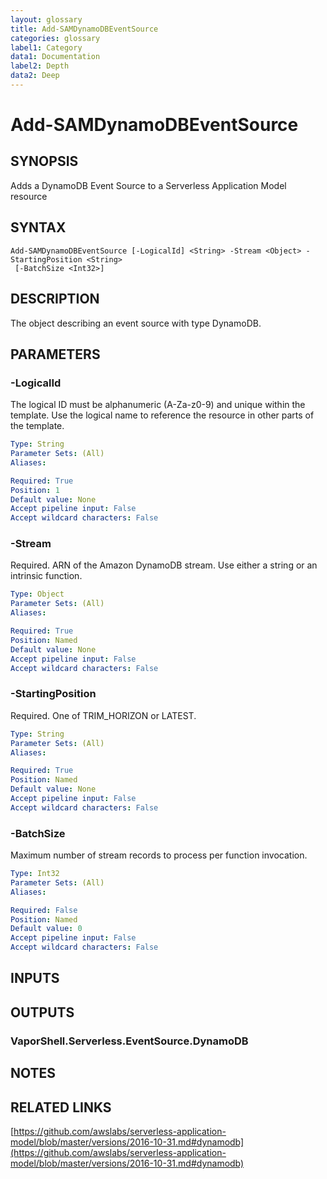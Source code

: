 ```yaml
---
layout: glossary
title: Add-SAMDynamoDBEventSource
categories: glossary
label1: Category
data1: Documentation
label2: Depth
data2: Deep
---
```


# Add-SAMDynamoDBEventSource

## SYNOPSIS
Adds a DynamoDB Event Source to a Serverless Application Model resource

## SYNTAX

```
Add-SAMDynamoDBEventSource [-LogicalId] <String> -Stream <Object> -StartingPosition <String>
 [-BatchSize <Int32>]
```

## DESCRIPTION
The object describing an event source with type DynamoDB.

## PARAMETERS

### -LogicalId
The logical ID must be alphanumeric (A-Za-z0-9) and unique within the template.
Use the logical name to reference the resource in other parts of the template.

```yaml
Type: String
Parameter Sets: (All)
Aliases: 

Required: True
Position: 1
Default value: None
Accept pipeline input: False
Accept wildcard characters: False
```

### -Stream
Required.
ARN of the Amazon DynamoDB stream.
Use either a string or an intrinsic function.

```yaml
Type: Object
Parameter Sets: (All)
Aliases: 

Required: True
Position: Named
Default value: None
Accept pipeline input: False
Accept wildcard characters: False
```

### -StartingPosition
Required.
One of TRIM_HORIZON or LATEST.

```yaml
Type: String
Parameter Sets: (All)
Aliases: 

Required: True
Position: Named
Default value: None
Accept pipeline input: False
Accept wildcard characters: False
```

### -BatchSize
Maximum number of stream records to process per function invocation.

```yaml
Type: Int32
Parameter Sets: (All)
Aliases: 

Required: False
Position: Named
Default value: 0
Accept pipeline input: False
Accept wildcard characters: False
```

## INPUTS

## OUTPUTS

### VaporShell.Serverless.EventSource.DynamoDB

## NOTES

## RELATED LINKS

[https://github.com/awslabs/serverless-application-model/blob/master/versions/2016-10-31.md#dynamodb](https://github.com/awslabs/serverless-application-model/blob/master/versions/2016-10-31.md#dynamodb)

